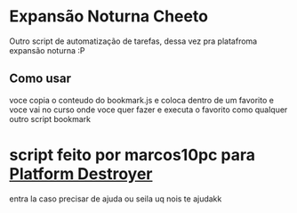 
# Expansão Noturna Cheeto

Outro script de automatização de tarefas, dessa vez pra platafroma expansão noturna :P




## Como usar
voce copia o conteudo do bookmark.js e coloca dentro de um favorito e voce vai no curso onde voce quer fazer e executa o favorito como qualquer outro script bookmark

# script feito por marcos10pc para [Platform Destroyer](https://discord.gg/platformdestroyer)
entra la caso precisar de ajuda ou seila uq nois te ajudakk
